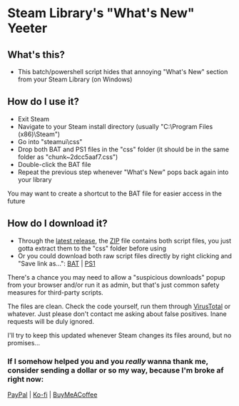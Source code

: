# Steam Library's "What's New" Yeeter

## What's this?
- This batch/powershell script hides that annoying "What's New" section from your Steam Library (on Windows)

## How do I use it?
- Exit Steam
- Navigate to your Steam install directory (usually "C:\Program Files (x86)\Steam")
- Go into "steamui\css"
- Drop both BAT and PS1 files in the "css" folder (it should be in the same folder as "chunk~2dcc5aaf7.css")
- Double-click the BAT file
- Repeat the previous step whenever "What's New" pops back again into your library

You may want to create a shortcut to the BAT file for easier access in the future

## How do I download it?
- Through the [latest release](https://github.com/MateusAuri/SteamWhatsNewYeeter/releases/latest), the [ZIP](https://github.com/MateusAuri/SteamWhatsNewYeeter/releases/latest/download/SteamWhatsNewYeeter.zip) file contains both script files, you just gotta extract them to the "css" folder before using
- Or you could download both raw script files directly by right clicking and "Save link as...": [BAT](https://raw.githubusercontent.com/MateusAuri/SteamWhatsNewYeeter/zip/SteamWhatsNewYeeter.bat) | [PS1](https://raw.githubusercontent.com/MateusAuri/SteamWhatsNewYeeter/zip/SteamWhatsNewYeeter.ps1)

There's a chance you may need to allow a "suspicious downloads" popup from your browser and/or run it as admin, but that's just common safety measures for third-party scripts. 

The files are clean. Check the code yourself, run them through [VirusTotal](https://www.virustotal.com/gui/) or whatever. Just please don't contact me asking about false positives. Inane requests will be duly ignored.

I'll try to keep this updated whenever Steam changes its files around, but no promises...

### If I somehow helped you and you *really* wanna thank me, consider sending a dollar or so my way, because I'm broke af right now:

[PayPal](https://www.paypal.com/donate/?business=NA4SGGWAQHFEJ) | [Ko-fi](https://ko-fi.com/mateusauri) | [BuyMeACoffee](https://www.buymeacoffee.com/mateusauri)
